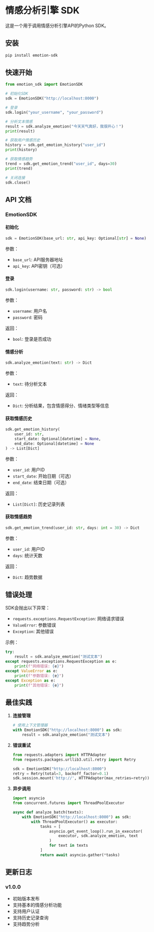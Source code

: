 # 情感分析引擎 SDK

这是一个用于调用情感分析引擎API的Python SDK。

## 安装

```bash
pip install emotion-sdk
```

## 快速开始

```python
from emotion_sdk import EmotionSDK

# 初始化SDK
sdk = EmotionSDK("http://localhost:8000")

# 登录
sdk.login("your_username", "your_password")

# 分析文本情感
result = sdk.analyze_emotion("今天天气真好，我很开心！")
print(result)

# 获取用户情感历史
history = sdk.get_emotion_history("user_id")
print(history)

# 获取情感趋势
trend = sdk.get_emotion_trend("user_id", days=30)
print(trend)

# 关闭连接
sdk.close()
```

## API 文档

### EmotionSDK

#### 初始化

```python
sdk = EmotionSDK(base_url: str, api_key: Optional[str] = None)
```

参数：
- `base_url`: API服务器地址
- `api_key`: API密钥（可选）

#### 登录

```python
sdk.login(username: str, password: str) -> bool
```

参数：
- `username`: 用户名
- `password`: 密码

返回：
- `bool`: 登录是否成功

#### 情感分析

```python
sdk.analyze_emotion(text: str) -> Dict
```

参数：
- `text`: 待分析文本

返回：
- `Dict`: 分析结果，包含情感得分、情绪类型等信息

#### 获取情感历史

```python
sdk.get_emotion_history(
    user_id: str,
    start_date: Optional[datetime] = None,
    end_date: Optional[datetime] = None
) -> List[Dict]
```

参数：
- `user_id`: 用户ID
- `start_date`: 开始日期（可选）
- `end_date`: 结束日期（可选）

返回：
- `List[Dict]`: 历史记录列表

#### 获取情感趋势

```python
sdk.get_emotion_trend(user_id: str, days: int = 30) -> Dict
```

参数：
- `user_id`: 用户ID
- `days`: 统计天数

返回：
- `Dict`: 趋势数据

## 错误处理

SDK会抛出以下异常：

- `requests.exceptions.RequestException`: 网络请求错误
- `ValueError`: 参数错误
- `Exception`: 其他错误

示例：
```python
try:
    result = sdk.analyze_emotion("测试文本")
except requests.exceptions.RequestException as e:
    print(f"网络错误: {e}")
except ValueError as e:
    print(f"参数错误: {e}")
except Exception as e:
    print(f"其他错误: {e}")
```

## 最佳实践

1. **连接管理**
   ```python
   # 使用上下文管理器
   with EmotionSDK("http://localhost:8000") as sdk:
       result = sdk.analyze_emotion("测试文本")
   ```

2. **错误重试**
   ```python
   from requests.adapters import HTTPAdapter
   from requests.packages.urllib3.util.retry import Retry

   sdk = EmotionSDK("http://localhost:8000")
   retry = Retry(total=3, backoff_factor=0.1)
   sdk.session.mount('http://', HTTPAdapter(max_retries=retry))
   ```

3. **异步调用**
   ```python
   import asyncio
   from concurrent.futures import ThreadPoolExecutor

   async def analyze_batch(texts):
       with EmotionSDK("http://localhost:8000") as sdk:
           with ThreadPoolExecutor() as executor:
               tasks = [
                   asyncio.get_event_loop().run_in_executor(
                       executor, sdk.analyze_emotion, text
                   )
                   for text in texts
               ]
               return await asyncio.gather(*tasks)
   ```

## 更新日志

### v1.0.0
- 初始版本发布
- 支持基本的情感分析功能
- 支持用户认证
- 支持历史记录查询
- 支持趋势分析 